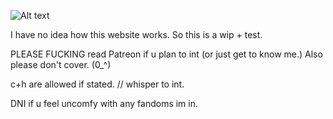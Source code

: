 ![Alt text]([https://postimg.cc/MX5htVjT](https://i.postimg.cc/65xtWhWd/Untitled83-20241006124325.png))
   
   I have no idea how this website works. So this is a wip + test.

PLEASE FUCKING read Patreon if u plan to int (or just get to know me.) Also please don't cover. (0_^)

c+h are allowed if stated. // whisper to int. 

DNI if u feel uncomfy with any fandoms im in. 

